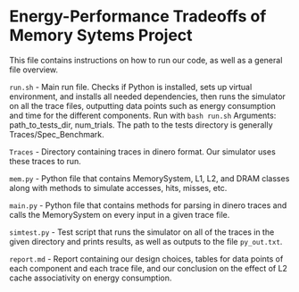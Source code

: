 # Energy-Performance Tradeoffs of Memory Sytems Project

This file contains instructions on how to run our code, as well as a general file overview.

`run.sh` - Main run file. Checks if Python is installed, sets up virtual environment, and installs all needed dependencies, then runs the simulator on all the trace files, outputting data points such as energy consumption and time for the different components. Run with `bash run.sh` Arguments: path_to_tests_dir, num_trials. The path to the tests directory is generally Traces/Spec_Benchmark.

`Traces` - Directory containing traces in dinero format. Our simulator uses these traces to run.

`mem.py` - Python file that contains MemorySystem, L1, L2, and DRAM classes along with methods to simulate accesses, hits, misses, etc.

`main.py` - Python file that contains methods for parsing in dinero traces and calls the MemorySystem on every input in a given trace file.

`simtest.py` - Test script that runs the simulator on all of the traces in the given directory and prints results, as well as outputs to the file `py_out.txt`.

`report.md` - Report containing our design choices, tables for data points of each component and each trace file, and our conclusion on the effect of L2 cache associativity on energy consumption.
